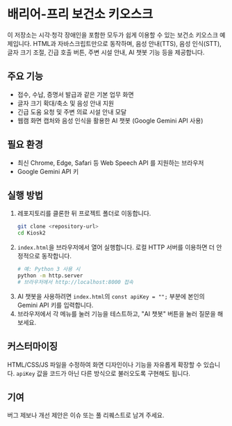 # 배리어-프리 보건소 키오스크

이 저장소는 시각·청각 장애인을 포함한 모두가 쉽게 이용할 수 있는 보건소 키오스크 예제입니다. HTML과 자바스크립트만으로 동작하며, 음성 안내(TTS), 음성 인식(STT), 글자 크기 조절, 긴급 호출 버튼, 주변 시설 안내, AI 챗봇 기능 등을 제공합니다.

## 주요 기능
- 접수, 수납, 증명서 발급과 같은 기본 업무 화면
- 글자 크기 확대/축소 및 음성 안내 지원
- 긴급 도움 요청 및 주변 의료 시설 안내 모달
- 웹캠 화면 캡처와 음성 인식을 활용한 AI 챗봇 (Google Gemini API 사용)

## 필요 환경
- 최신 Chrome, Edge, Safari 등 Web Speech API 를 지원하는 브라우저
- Google Gemini API 키

## 실행 방법
1. 레포지토리를 클론한 뒤 프로젝트 폴더로 이동합니다.
   ```bash
   git clone <repository-url>
   cd Kiosk2
   ```
2. `index.html`을 브라우저에서 열어 실행합니다. 로컬 HTTP 서버를 이용하면 더 안정적으로 동작합니다.
   ```bash
   # 예: Python 3 사용 시
   python -m http.server
   # 브라우저에서 http://localhost:8000 접속
   ```
3. AI 챗봇을 사용하려면 `index.html`의 `const apiKey = "";` 부분에 본인의 Gemini API 키를 입력합니다.
4. 브라우저에서 각 메뉴를 눌러 기능을 테스트하고, "AI 챗봇" 버튼을 눌러 질문을 해 보세요.

## 커스터마이징
HTML/CSS/JS 파일을 수정하여 화면 디자인이나 기능을 자유롭게 확장할 수 있습니다. `apiKey` 값을 코드가 아닌 다른 방식으로 불러오도록 구현해도 됩니다.

## 기여
버그 제보나 개선 제안은 이슈 또는 풀 리퀘스트로 남겨 주세요.
